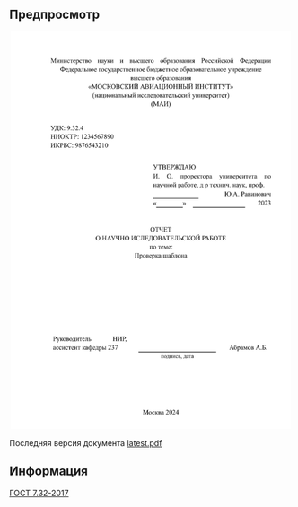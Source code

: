 ## Предпросмотр
<p align="center">
    <a href="assets/preview/latest.pdf">
        <img src="assets/preview/latest.png" alt="Preview" width="500">
    </a>
</p>

Последняя версия документа [latest.pdf](assets/preview/latest.pdf)

## Информация
[ГОСТ 7.32-2017](assets/ГОСТ%207.32-2017.pdf)
